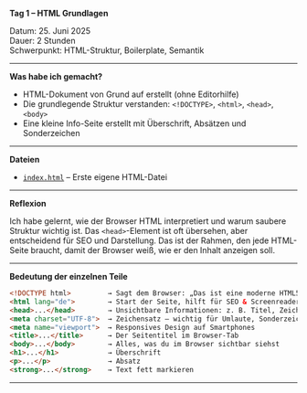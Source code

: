 **Tag 1 – HTML Grundlagen**

Datum: 25. Juni 2025  
Dauer: 2 Stunden  
Schwerpunkt: HTML-Struktur, Boilerplate, Semantik

---

**Was habe ich gemacht?**

- HTML-Dokument von Grund auf erstellt (ohne Editorhilfe)
- Die grundlegende Struktur verstanden: `<!DOCTYPE>`, `<html>`, `<head>`, `<body>`
- Eine kleine Info-Seite erstellt mit Überschrift, Absätzen und Sonderzeichen

---

**Dateien**
- [`index.html`](https://sugu4.github.io/100-days-of-code/Day01) – Erste eigene HTML-Datei

---

**Reflexion**<p>
Ich habe gelernt, wie der Browser HTML interpretiert und warum saubere Struktur wichtig ist. Das `<head>`-Element ist oft übersehen, aber entscheidend für SEO und Darstellung.
Das ist der Rahmen, den jede HTML-Seite braucht, damit der Browser weiß, wie er den Inhalt anzeigen soll.

---

**Bedeutung der einzelnen Teile**

```html
<!DOCTYPE html>         → Sagt dem Browser: „Das ist eine moderne HTML5-Seite“
<html lang="de">        → Start der Seite, hilft für SEO & Screenreader
<head>...</head>        → Unsichtbare Informationen: z. B. Titel, Zeichencodierung
<meta charset="UTF-8">  → Zeichensatz – wichtig für Umlaute, Sonderzeichen
<meta name="viewport">  → Responsives Design auf Smartphones
<title>...</title>      → Der Seitentitel im Browser-Tab
<body>...</body>        → Alles, was du im Browser sichtbar siehst
<h1>...</h1>            → Überschrift
<p>...</p>              → Absatz
<strong>...</strong>    → Text fett markieren
```

---